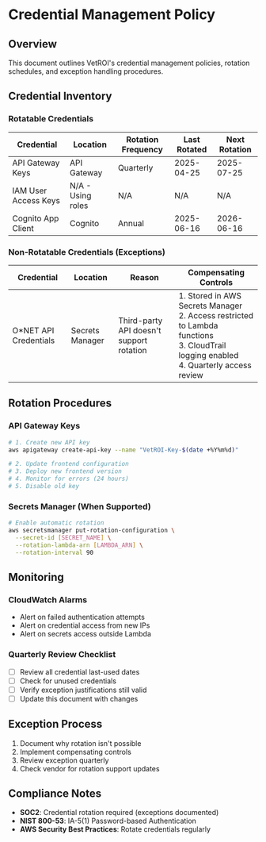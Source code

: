 # Credential Management Policy

## Overview
This document outlines VetROI's credential management policies, rotation schedules, and exception handling procedures.

## Credential Inventory

### Rotatable Credentials

| Credential | Location | Rotation Frequency | Last Rotated | Next Rotation |
|------------|----------|-------------------|--------------|---------------|
| API Gateway Keys | API Gateway | Quarterly | 2025-04-25 | 2025-07-25 |
| IAM User Access Keys | N/A - Using roles | N/A | N/A | N/A |
| Cognito App Client | Cognito | Annual | 2025-06-16 | 2026-06-16 |

### Non-Rotatable Credentials (Exceptions)

| Credential | Location | Reason | Compensating Controls |
|------------|----------|--------|----------------------|
| O*NET API Credentials | Secrets Manager | Third-party API doesn't support rotation | 1. Stored in AWS Secrets Manager<br>2. Access restricted to Lambda functions<br>3. CloudTrail logging enabled<br>4. Quarterly access review |

## Rotation Procedures

### API Gateway Keys
```bash
# 1. Create new API key
aws apigateway create-api-key --name "VetROI-Key-$(date +%Y%m%d)"

# 2. Update frontend configuration
# 3. Deploy new frontend version
# 4. Monitor for errors (24 hours)
# 5. Disable old key
```

### Secrets Manager (When Supported)
```bash
# Enable automatic rotation
aws secretsmanager put-rotation-configuration \
  --secret-id [SECRET_NAME] \
  --rotation-lambda-arn [LAMBDA_ARN] \
  --rotation-interval 90
```

## Monitoring

### CloudWatch Alarms
- Alert on failed authentication attempts
- Alert on credential access from new IPs
- Alert on secrets access outside Lambda

### Quarterly Review Checklist
- [ ] Review all credential last-used dates
- [ ] Check for unused credentials
- [ ] Verify exception justifications still valid
- [ ] Update this document with changes

## Exception Process

1. Document why rotation isn't possible
2. Implement compensating controls
3. Review exception quarterly
4. Check vendor for rotation support updates

## Compliance Notes

- **SOC2**: Credential rotation required (exceptions documented)
- **NIST 800-53**: IA-5(1) Password-based Authentication
- **AWS Security Best Practices**: Rotate credentials regularly
